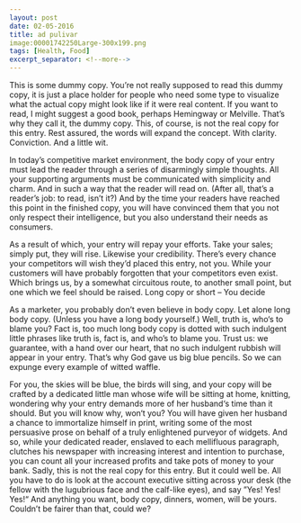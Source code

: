 ```yaml
---
layout: post
date: 02-05-2016
title: ad pulivar
image:00001742250Large-300x199.png
tags: [Health, Food]
excerpt_separator: <!--more-->
---
```


This is some dummy copy. You’re not really supposed to read this dummy copy, it is just a place holder for people who need some type to visualize what the actual copy might look like if it were real <!--more-->content.
If you want to read, I might suggest a good book, perhaps Hemingway or Melville. That’s why they call it, the dummy copy. This, of course, is not the real copy for this entry. Rest assured, the words will expand the concept. With clarity. Conviction. And a little wit.

In today’s competitive market environment, the body copy of your entry must lead the reader through a series of disarmingly simple thoughts.
All your supporting arguments must be communicated with simplicity and charm. And in such a way that the reader will read on. (After all, that’s a reader’s job: to read, isn’t it?) And by the time your readers have reached this point in the finished copy, you will have convinced them that you not only respect their intelligence, but you also understand their needs as consumers.

As a result of which, your entry will repay your efforts. Take your sales; simply put, they will rise. Likewise your credibility. There’s every chance your competitors will wish they’d placed this entry, not you. While your customers will have probably forgotten that your competitors even exist. Which brings us, by a somewhat circuitous route, to another small point, but one which we feel should be raised.
Long copy or short – You decide

As a marketer, you probably don’t even believe in body copy. Let alone long body copy. (Unless you have a long body yourself.) Well, truth is, who‘s to blame you? Fact is, too much long body copy is dotted with such indulgent little phrases like truth is, fact is, and who’s to blame you. Trust us: we guarantee, with a hand over our heart, that no such indulgent rubbish will appear in your entry. That’s why God gave us big blue pencils. So we can expunge every example of witted waffle.

For you, the skies will be blue, the birds will sing, and your copy will be crafted by a dedicated little man whose wife will be sitting at home, knitting, wondering why your entry demands more of her husband‘s time than it should.
But you will know why, won‘t you? You will have given her husband a chance to immortalize himself in print, writing some of the most persuasive prose on behalf of a truly enlightened purveyor of widgets. And so, while your dedicated reader, enslaved to each mellifluous paragraph, clutches his newspaper with increasing interest and intention to purchase, you can count all your increased profits and take pots of money to your bank. Sadly, this is not the real copy for this entry. But it could well be. All you have to do is look at the account executive sitting across your desk (the fellow with the lugubrious face and the calf-like eyes), and say ”Yes! Yes! Yes!“ And anything you want, body copy, dinners, women, will be yours. Couldn’t be fairer than that, could we?